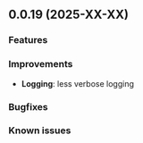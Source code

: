 ## 0.0.19 (2025-XX-XX)

### Features

### Improvements
- **Logging**: less verbose logging

### Bugfixes

### Known issues
